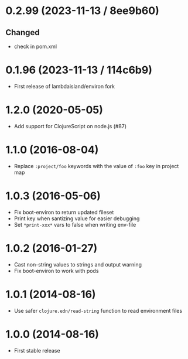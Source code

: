 # 0.2.99 (2023-11-13 / 8ee9b60)

## Changed

- check in pom.xml

# 0.1.96 (2023-11-13 / 114c6b9)

- First release of lambdaisland/environ fork

# 1.2.0 (2020-05-05)

- Add support for ClojureScript on node.js (#87)

# 1.1.0 (2016-08-04)

- Replace `:project/foo` keywords with the value of `:foo` key in project map

# 1.0.3 (2016-05-06)

- Fix boot-environ to return updated fileset
- Print key when santizing value for easier debugging
- Set `*print-xxx*` vars to false when writing env-file

# 1.0.2 (2016-01-27)

- Cast non-string values to strings and output warning
- Fix boot-environ to work with pods

# 1.0.1 (2014-08-16)

- Use safer `clojure.edn/read-string` function to read environment files

# 1.0.0 (2014-08-16)

- First stable release